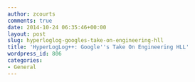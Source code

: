 ```yaml
---
author: zcourts
comments: true
date: 2014-10-24 06:35:46+00:00
layout: post
slug: hyperloglog-googles-take-on-engineering-hll
title: 'HyperLogLog++: Google''s Take On Engineering HLL'
wordpress_id: 806
categories:
- General
---
```



